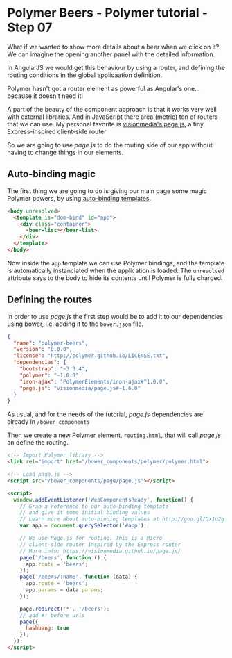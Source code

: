 # Polymer Beers - Polymer tutorial - Step 07

What if we wanted to show more details about a beer when we click on it? We can imagine the opening another panel with the detailed information.

In AngularJS we would get this behaviour by using a router, and defining the routing conditions in the global applicaation definition.

Polymer hasn't got a router element as powerful as Angular's one... because it doesn't need it!

A part of the beauty of the component approach is that it works very well with external libraries. And in JavaScript there area (metric) ton of routers that we can use. My personal favorite is [visionmedia's page.js](https://visionmedia.github.io/page.js/), a tiny Express-inspired client-side router

So we are going to use *page.js* to do the routing side of our app without having to change things in our elements. 

## Auto-binding magic

The first thing we are going to do is giving our main page some magic Polymer powers, by using [auto-binding templates](http://goo.gl/Dx1u2g).

```html
<body unresolved>
  <template is="dom-bind" id="app">
    <div class="container">
      <beer-list></beer-list>
    </div>
  </template>
</body>
```

Now inside the `app` template we can use Polymer bindings, and the template is automatically instanciated when the application is loaded. The `unresolved` attribute says to the body to hide its contents until Polymer is fully charged.


## Defining the routes

In order to use *page.js* the first step would be to add it to our dependencies using bower, i.e. adding it to the `bower.json` file.

```json
{
  "name": "polymer-beers",
  "version": "0.0.0",
  "license": "http://polymer.github.io/LICENSE.txt",
  "dependencies": {    
    "bootstrap": "~3.3.4",
    "polymer": "~1.0.0",
    "iron-ajax": "PolymerElements/iron-ajax#^1.0.0",
    "page.js": "visionmedia/page.js#~1.6.0"
  }
}
```

As usual, and for the needs of the tutorial, *page.js* dependencies are already in `/bower_components`

Then we create a new Polymer element, `routing.html`, that will call *page.js* an define the routing.

```html
<!-- Import Polymer library -->
<link rel="import" href="/bower_components/polymer/polymer.html">

<!-- Load page.js -->
<script src="/bower_components/page/page.js"></script>

<script>
  window.addEventListener('WebComponentsReady', function() {
    // Grab a reference to our auto-binding template
    // and give it some initial binding values
    // Learn more about auto-binding templates at http://goo.gl/Dx1u2g
    var app = document.querySelector('#app');

    // We use Page.js for routing. This is a Micro
    // client-side router inspired by the Express router
    // More info: https://visionmedia.github.io/page.js/
    page('/beers', function () {
      app.route = 'beers';
    });
    page('/beers/:name', function (data) {
      app.route = 'beers';
      app.params = data.params;
    });

    page.redirect('*', '/beers');
    // add #! before urls
    page({
      hashbang: true
    });
  });
</script>
```

